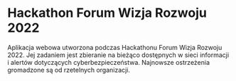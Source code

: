 # Hackathon Forum Wizja Rozwoju 2022

Aplikacja webowa utworzona podczas Hackathonu Forum Wizja Rozwoju 2022. Jej zadaniem jest zbieranie na bieżąco dostępnych w sieci informacji i alertów dotyczących cyberbezpieczeństwa. Najnowsze ostrzeżenia gromadzone są od rzetelnych organizacji.
